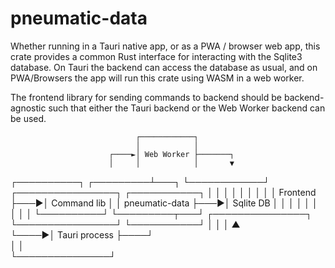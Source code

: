# pneumatic-data

Whether running in a Tauri native app, or as a PWA / browser web app, this crate provides a common Rust interface for interacting with the Sqlite3 database. On Tauri the backend can access the database as usual, and on PWA/Browsers the app will run this crate using WASM in a web worker.

The frontend library for sending commands to backend should be backend-agnostic such that either the Tauri backend or the Web Worker backend can be used.

                                ┌────────────┐                                         
                                │            │                                         
                          ┌────►│ Web Worker ├───────┐                                 
                          │     │            │       ▼                                 
┌──────────┐    ┌─────────┴───┐ └────────────┘      ┌────────────────┐    ┌───────────┐
│          │    │             │                     │                │    │           │
│ Frontend ├───►│ Command lib │                     │ pneumatic-data ├───►│ Sqlite DB │
│          │    │             │                     │                │    │           │
└──────────┘    └─────────┬───┘ ┌───────────────┐   └────────────────┘    └───────────┘
                          │     │               │    ▲                                 
                          └────►│ Tauri process ├────┘                                 
                                │               │                                      
                                └───────────────┘                                      

